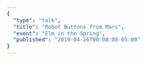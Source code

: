```yaml
---
{ 
  "type": "talk",
  "title": "Robot Buttons from Mars",
  "event": "Elm in the Spring",
  "published": "2019-04-26T00:00:00-05:00"
}
---
```


<youtube id="PDyWP-0H4Zo"></youtube>
